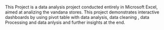 This Project is a data analysis project conducted entirely in Microsoft Excel, aimed at analizing the vandana stores. This project demonstrates interactive dashboards by using pivot table with  data analysis, data cleaning , data Processing and data anlysis and further insights at the end.


